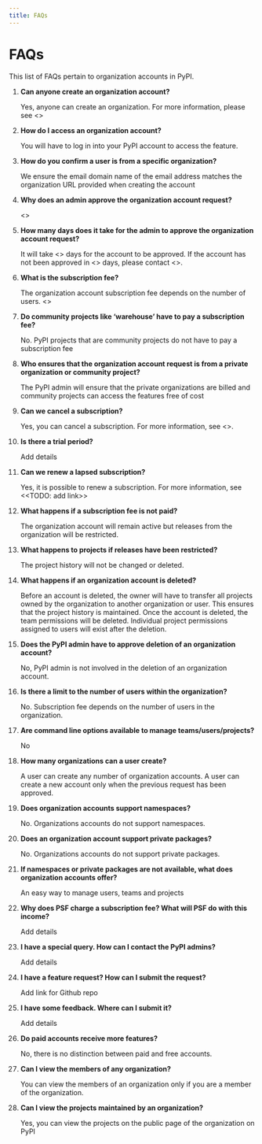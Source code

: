 ```yaml
---
title: FAQs
---
```


<!--[[ preview('org-accounts') ]]-->

# FAQs

This list of FAQs pertain to organization accounts in PyPI.

1. **Can anyone create an organization account?**

    Yes, anyone can create an organization. For more information,
    please see <<TODO>>

1. **How do I access an organization account?**

    You will have to log in into your PyPI account to access the feature.

1. **How do you confirm a user is from a specific organization?**

    We ensure the email domain name of the email address matches the
    organization URL provided when creating the account

1. **Why does an admin approve the organization account request?**

    <<TODO>>

1. **How many days does it take for the admin to approve the organization
account request?**

    It will take <<TODO>> days for the account to be approved.
    If the account has not been approved in <<TODO>> days, please contact
    <<TODO>>.

1. **What is the subscription fee?**

    The organization account subscription fee depends on the
    number of users. <<TODO>>

1. **Do community projects like ‘warehouse’ have to pay a subscription fee?**

    No. PyPI projects that are community projects do not have to pay a
    subscription fee

1. **Who ensures that the organization account request is from a private
organization or community  project?**

    The PyPI admin will ensure that the private organizations are
    billed and community projects can access the features free of cost

1. **Can we cancel a subscription?**

    Yes, you can cancel a subscription. For more information, see <<TODO>>.

1. **Is there a trial period?**

    Add details

1. **Can we renew a lapsed subscription?**

    Yes, it is possible to renew a subscription. For more information,
    see <<TODO: add link>>

1. **What happens if a subscription fee is not paid?**

    The organization account will remain active but releases from the
    organization will be restricted.

1. **What happens to projects if releases have been restricted?**

    The project history will not be changed or deleted.

1. **What happens if an organization account is deleted?**

    Before an account is deleted, the owner will have to transfer all
    projects owned by the organization to another organization or user.
    This ensures that the project history is maintained.
    Once the account is deleted,
    the team permissions will be deleted.
    Individual project permissions assigned to users will exist
    after the deletion.

1. **Does the PyPI admin have to approve deletion of an organization account?**

    No, PyPI admin is not involved in the deletion of an organization account.

1. **Is there a limit to the number of users within the organization?**

    No. Subscription fee depends on the number of users in the organization.

1. **Are command line options available to manage teams/users/projects?**

    No

1. **How many organizations can a user create?**

    A user can create any number of organization accounts.
    A user can create a new account only when the previous
    request has been approved.

1. **Does organization accounts support namespaces?**

    No. Organizations accounts do not support namespaces.

1. **Does an organization account support private packages?**

    No. Organizations accounts do not support private packages.

1. **If namespaces or private packages are not available,
what does organization accounts offer?**

    An easy way to manage users, teams and projects

1. **Why does PSF charge a subscription fee? What will PSF do
with this income?**

    Add details

1. **I have a special query. How can I contact the PyPI admins?**

    Add details

1. **I have a feature request? How can I submit the request?**

    Add link for Github repo

1. **I have some feedback. Where can I submit it?**

    Add details

1. **Do paid accounts receive more features?**

    No, there is no distinction between paid and free accounts.

1. **Can I view the members of any organization?**

    You can view the members of an organization only if
    you are a member of the organization.

1. **Can I view the projects maintained by an organization?**

    Yes, you can view the projects on the public page of
    the organization on PyPI

